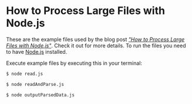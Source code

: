 # How to Process Large Files with Node.js

These are the example files used by the blog post [_"How to Process Large Files with Node.js"_](https://stateful.com/blog/process-large-files-nodejs-streams). Check it out for more details. To run the files you need to have [Node.js](https://nodejs.org/en/) installed.

Execute example files by executing this in your terminal:

```sh
$ node read.js
```

```sh
$ node readAndParse.js
```

```sh
$ node outputParsedData.js
```